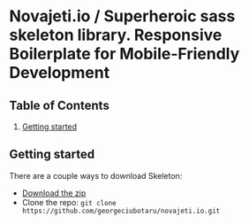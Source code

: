 # Novajeti.io / Superheroic sass skeleton library. Responsive Boilerplate for Mobile-Friendly Development

## Table of Contents

1. [Getting started](#getting-started)


## Getting started

There are a couple ways to download Skeleton:
- [Download the zip](https://github.com/georgeciubotaru/novajeti.io/archive/dev.zip)
- Clone the repo: `git clone https://github.com/georgeciubotaru/novajeti.io.git`